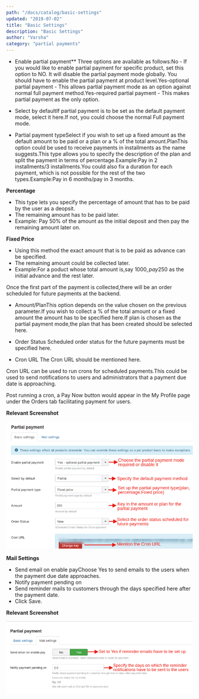 ```yaml
---
path: "/docs/catalog/basic-settings"
updated: "2019-07-02"
title: "Basic Settings"
description: "Basic Settings"
author: "Varsha"
category: "partial payments"
---
```


* Enable partial payment**
Three options are available as follows:No - If you would like to enable partial payment for specific product, set this option to NO. It will disable the partial payment mode globally. You should have to enable the partial payment at product level.Yes-optional partial payment - This allows partial payment mode as an option against normal full payment method.Yes-required partial payment - This makes partial payment as the only option.

* Select by defaultIf partial payment is to be set as the default payment mode, select it here.If not, you could choose the normal Full payment mode.

* Partial payment typeSelect if you wish to set up a fixed amount as the default amount to be paid or a plan or a % of the total amount.PlanThis option could be used to receive payments in installments as the name suggests.This type allows you to specify the description of the plan and split the payment  in terms of percentage.Example:Pay in 2 installments/3 installments.You could also fix a duration for each payment, which is not possible for the rest of the two types.Example:Pay in 6 months/pay in 3 months.

**Percentage**

 * This type lets you specify the percentage of  amount that has to be paid by the user as a deopsit.
 * The remaining amount has to be paid later.
 * Example: Pay 50% of the amount as the initial deposit and then pay
   the remaining amount later on.

**Fixed Price**

 * Using this method the exact amount that is to be paid as advance can be specified.
 * The remaining amount could be collected later.
 * Example:For a poduct whose total amount is,say 1000$, pay 250$ as  the initial advance and the rest later.

Once the first part of the payment is collected,there will be an order scheduled for future payments at the backend.

* Amount/PlanThis option depends on the value chosen on the previous parameter.If you wish to collect a % of the total amount or a fixed amount the amount has to be specified here.If plan is chosen as the partial payment mode,the plan that has been created should be selected here.

* Order Status
Scheduled order status for the future payments must be specified here.

* Cron URL
The Cron URL should be mentioned here.

Cron URL can be used to run crons for scheduled payments.This could be used to send notifications to users and administrators that a payment due date is approaching.

Post running a cron, a Pay Now button would appear in the My Profile  page under the Orders tab facilitating payment for users.

**Relevant Screenshot**

![basic settings](../../images/partial-payments/basic-settings/app_partialpaymentbasicsettings.png)

**Mail Settings**

* Send email on enable payChoose Yes to send emails to the users when the payment due date approaches.
* Notify payment pending on
* Send reminder mails to customers through the days specified here after the payment date.
* Click Save.

**Relevant Screenshot**

![mail settings](../../images/partial-payments/basic-settings/app_partialpaymentmailsettings.png)

